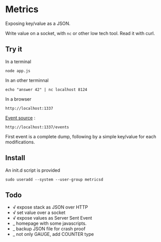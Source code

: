 Metrics
=======

Exposing key/value as a JSON.

Write value on a socket, with `nc` or other low tech tool. Read it with curl.

Try it
------

In a terminal

    node app.js

In an other terminnal

    echo "answer 42" | nc localhost 8124

In a browser

    http://localhost:1337

[Event source](http://dev.w3.org/html5/eventsource/) :

    http://localhost:1337/events

First event is a complete dump, following by a simple key/value for each modifications.

Install
-------

An init.d script is provided

    sudo useradd --system --user-group metricsd

Todo
----

 * √ expose stack as JSON over HTTP
 * √ set value over a socket
 * √ expose values as Server Sent Event
 * _ homepage with some javascripts.
 * _ backup JSON file for crash proof
 * _ not only GAUGE, add COUNTER type
